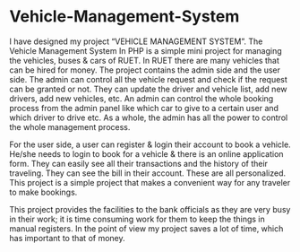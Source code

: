 # Vehicle-Management-System

I have designed my project “VEHICLE MANAGEMENT SYSTEM”. The Vehicle Management System In PHP is a simple mini project for managing the vehicles, buses & cars of RUET. In RUET there are many vehicles that can be hired for money. The project contains the admin side and the user side. The admin can control all the vehicle request and check if the request can be granted or not. They can update the driver and vehicle list, add new drivers, add new vehicles, etc. An admin can control the whole booking process from the admin panel like which car to give to a certain user and which driver to drive etc. As a whole, the admin has all the power to control the whole management process.

For the user side, a user can register & login their account to book a vehicle. He/she needs to login to book for a vehicle & there is an online application form. They can easily see all their transactions and the history of their traveling. They can see the bill in their account. These are all personalized. This project is a simple project that makes a convenient way for any traveler to make bookings.

 This project provides the facilities to the bank officials as they are very busy in their work; it is time consuming work for them to keep the things in manual registers. In the point of view my project saves a lot of time, which has important to that of money.
